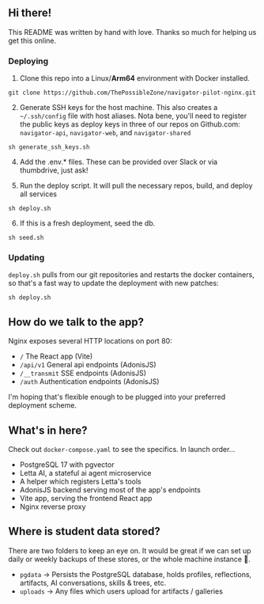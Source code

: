 ## Hi there!
This README was written by hand with love. Thanks so much for helping us get this online. 

### Deploying
1. Clone this repo into a Linux/**Arm64** environment with Docker installed.
```
git clone https://github.com/ThePossibleZone/navigator-pilot-nginx.git
```
2. Generate SSH keys for the host machine. This also creates a `~/.ssh/config` file with host aliases. Nota bene, you'll need to register the public keys as deploy keys in three of our repos on Github.com: `navigator-api`, `navigator-web`, and `navigator-shared`
```
sh generate_ssh_keys.sh
```

4. Add the .env.* files. These can be provided over Slack or via thumbdrive, just ask!

5. Run the deploy script. It will pull the necessary repos, build, and deploy all services
```
sh deploy.sh
```
6. If this is a fresh deployment, seed the db.
```
sh seed.sh
```

### Updating
`deploy.sh` pulls from our git repositories and restarts the docker containers, so that's a fast way to update the deployment with new patches:
```
sh deploy.sh
```

## How do we talk to the app?
Nginx exposes several HTTP locations on port 80:
- `/`             The React app (Vite)
- `/api/v1`       General api endpoints (AdonisJS)
- `/__transmit`   SSE endpoints (AdonisJS)
- `/auth`         Authentication endpoints (AdonisJS)

I'm hoping that's flexible enough to be plugged into your preferred deployment scheme.

## What's in here?
Check out `docker-compose.yaml` to see the specifics. In launch order...
- PostgreSQL 17 with pgvector
- Letta AI, a stateful ai agent microservice
- A helper which registers Letta's tools
- AdonisJS backend serving most of the app's endpoints
- Vite app, serving the frontend React app
- Nginx reverse proxy

## Where is student data stored?
There are two folders to keep an eye on. It would be great if we can set up daily or weekly backups of these stores, or the whole machine instance 🙏.
- `pgdata` -> Persists the PostgreSQL database, holds profiles, reflections, artifacts, AI conversations, skills & trees, etc.
- `uploads` -> Any files which users upload for artifacts / galleries
